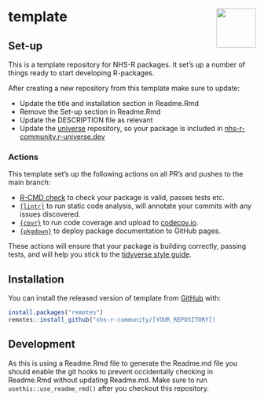 
<!-- README.md is generated from README.Rmd. Please edit that file -->

# template <a alt="NHS-R Community's logo" href='https://nhsrcommunity.com/'><img src='https://nhs-r-community.github.io/assets/logo/nhsr-logo.png' align="right" height="80" /></a>

<!-- badges: start -->
<!-- badges: end -->

## Set-up

This is a template repository for NHS-R packages. It set’s up a number
of things ready to start developing R-packages.

After creating a new repository from this template make sure to update:

-   Update the title and installation section in Readme.Rmd
-   Remove the Set-up section in Readme.Rmd
-   Update the DESCRIPTION file as relevant
-   Update the [universe](https://github.com/nhs-r-community/universe)
    repository, so your package is included in
    [nhs-r-community.r-universe.dev](https://nhs-r-community.r-universe.dev/ui#builds)

### Actions

This template set’s up the following actions on all PR’s and pushes to
the main branch:

-   [R-CMD check](https://r-pkgs.org/r-cmd-check.html) to check your
    package is valid, passes tests etc.
-   [`{lintr}`](https://github.com/jimhester/lintr) to run static code
    analysis, will annotate your commits with any issues discovered.
-   [`{covr}`](https://github.com/r-lib/covr) to run code coverage and
    upload to [codecov.io](https://codecov.io/).
-   [`{pkgdown}`](https://github.com/r-lib/pkgdown) to deploy package
    documentation to GitHub pages.

These actions will ensure that your package is building correctly,
passing tests, and will help you stick to the [tidyverse style
guide](https://style.tidyverse.org/).

## Installation

You can install the released version of template from
[GitHub](https://github.com/) with:

``` r
install.packages("remotes")
remotes::install_github("nhs-r-community/[YOUR_REPOSITORY])
```

## Development

As this is using a Readme.Rmd file to generate the Readme.md file you
should enable the git hooks to prevent occidentally checking in
Readme.Rmd without updating Readme.md. Make sure to run
`usethis::use_readme_rmd()` after you checkout this repository.
